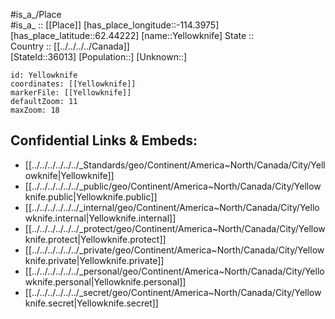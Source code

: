 ﻿---
location: [62.44222,-114.3975] 
mapzoom: [7,12] 
mapmarker: city 
type: City
tags:
- geo/City


SpocWebEntityId: 36123
isDeleted: false
confidential: public

---
#is_a_/Place  
#is_a_ :: [[Place]] 
[has_place_longitude::-114.3975] 
[has_place_latitude::62.44222] 
[name::Yellowknife] 
State ::  
Country :: [[../../../../Canada]]  
[StateId::36013] 
[Population::] 
[Unknown::] 


```leaflet
id: Yellowknife
coordinates: [[Yellowknife]] 
markerFile: [[Yellowknife]] 
defaultZoom: 11 
maxZoom: 18
```


## Confidential Links & Embeds: 
- [[../../../../../../_Standards/geo/Continent/America~North/Canada/City/Yellowknife|Yellowknife]] 
- [[../../../../../../_public/geo/Continent/America~North/Canada/City/Yellowknife.public|Yellowknife.public]] 
- [[../../../../../../_internal/geo/Continent/America~North/Canada/City/Yellowknife.internal|Yellowknife.internal]] 
- [[../../../../../../_protect/geo/Continent/America~North/Canada/City/Yellowknife.protect|Yellowknife.protect]] 
- [[../../../../../../_private/geo/Continent/America~North/Canada/City/Yellowknife.private|Yellowknife.private]] 
- [[../../../../../../_personal/geo/Continent/America~North/Canada/City/Yellowknife.personal|Yellowknife.personal]] 
- [[../../../../../../_secret/geo/Continent/America~North/Canada/City/Yellowknife.secret|Yellowknife.secret]] 
